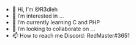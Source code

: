 - 👋 Hi, I’m @R3dleh
- 👀 I’m interested in ...
- 🌱 I’m currently learning C and PHP
- 💞️ I’m looking to collaborate on ...
- 📫 How to reach me Discord: RedMaster#3651

<!---
R3dleh/R3dleh is a ✨ special ✨ repository because its `README.md` (this file) appears on your GitHub profile.
You can click the Preview link to take a look at your changes.
--->
